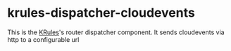 # krules-dispatcher-cloudevents

This is the [KRules](https://github.com/airspot-dev/krules)'s router dispatcher component. It sends cloudevents via http to a configurable url
